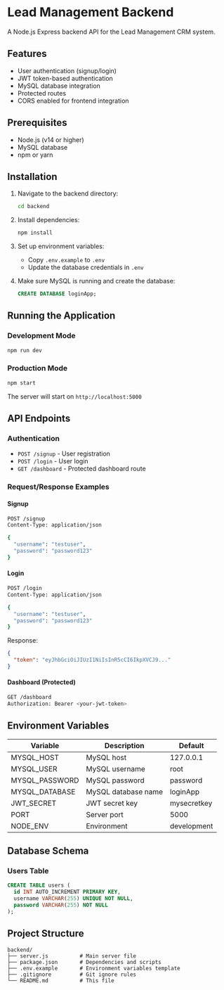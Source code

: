 # Lead Management Backend

A Node.js Express backend API for the Lead Management CRM system.

## Features

- User authentication (signup/login)
- JWT token-based authentication
- MySQL database integration
- Protected routes
- CORS enabled for frontend integration

## Prerequisites

- Node.js (v14 or higher)
- MySQL database
- npm or yarn

## Installation

1. Navigate to the backend directory:
   ```bash
   cd backend
   ```

2. Install dependencies:
   ```bash
   npm install
   ```

3. Set up environment variables:
   - Copy `.env.example` to `.env`
   - Update the database credentials in `.env`

4. Make sure MySQL is running and create the database:
   ```sql
   CREATE DATABASE loginApp;
   ```

## Running the Application

### Development Mode
```bash
npm run dev
```

### Production Mode
```bash
npm start
```

The server will start on `http://localhost:5000`

## API Endpoints

### Authentication
- `POST /signup` - User registration
- `POST /login` - User login
- `GET /dashboard` - Protected dashboard route

### Request/Response Examples

#### Signup
```bash
POST /signup
Content-Type: application/json

{
  "username": "testuser",
  "password": "password123"
}
```

#### Login
```bash
POST /login
Content-Type: application/json

{
  "username": "testuser",
  "password": "password123"
}
```

Response:
```json
{
  "token": "eyJhbGciOiJIUzI1NiIsInR5cCI6IkpXVCJ9..."
}
```

#### Dashboard (Protected)
```bash
GET /dashboard
Authorization: Bearer <your-jwt-token>
```

## Environment Variables

| Variable | Description | Default |
|----------|-------------|---------|
| MYSQL_HOST | MySQL host | 127.0.0.1 |
| MYSQL_USER | MySQL username | root |
| MYSQL_PASSWORD | MySQL password | password |
| MYSQL_DATABASE | MySQL database name | loginApp |
| JWT_SECRET | JWT secret key | mysecretkey |
| PORT | Server port | 5000 |
| NODE_ENV | Environment | development |

## Database Schema

### Users Table
```sql
CREATE TABLE users (
  id INT AUTO_INCREMENT PRIMARY KEY,
  username VARCHAR(255) UNIQUE NOT NULL,
  password VARCHAR(255) NOT NULL
);
```

## Project Structure

```
backend/
├── server.js          # Main server file
├── package.json       # Dependencies and scripts
├── .env.example       # Environment variables template
├── .gitignore         # Git ignore rules
└── README.md          # This file
```

